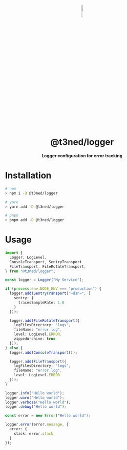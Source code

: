<div align="center">
<img src="https://imgur.com/xPygSgY.png" align="center" width="10%" alt="">

# @t3ned/logger

**Logger configuration for error tracking**

</div>

# Installation

```sh
# npm
> npm i -D @t3ned/logger

# yarn
> yarn add -D @t3ned/logger

# pnpm
> pnpm add -D @t3ned/logger
```

# Usage

```ts
import { 
  Logger, LogLevel,
  ConsoleTransport, SentryTransport
  FileTransport, FileRotateTransport, 
} from "@t3ned/logger";

const logger = Logger("My Service");

if (process.env.NODE_ENV === "production") {
  logger.add(SentryTransport("~dsn~", {
    sentry: {
      tracesSampleRate: 1.0
    }
  }));

  logger.add(FileRotateTransport({
    logFilesDirectory: "logs",
    fileName: "error.log",
    level: LogLevel.ERROR,
    zippedArchive: true
  }));
} else {
  logger.add(ConsoleTransport());

  logger.add(FileTransport({
    logFilesDirectory: "logs",
    fileName: "error.log",
    level: LogLevel.ERROR
  }));
}

logger.info("Hello world");
logger.warn("Hello world");
logger.verbose("Hello world");
logger.debug("Hello world");

const error = new Error("Hello world");

logger.error(error.message, {
  error: {
    stack: error.stack
  }
});
```
